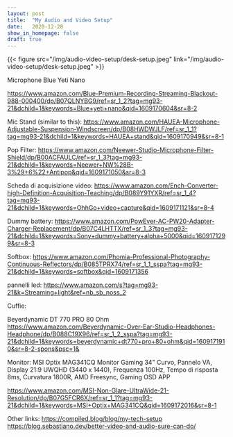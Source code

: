 ```yaml
---
layout: post
title:  "My Audio and Video Setup"
date:   2020-12-28
show_in_homepage: false 
draft: true
---
```


{{< figure src="/img/audio-video-setup/desk-setup.jpeg"  link="/img/audio-video-setup/desk-setup.jpeg" >}}




Microphone Blue Yeti Nano 

https://www.amazon.com/Blue-Premium-Recording-Streaming-Blackout-988-000400/dp/B07QLNYBG9/ref=sr_1_2?tag=mg93-21&dchild=1&keywords=Blue+yeti+nano&qid=1609170604&sr=8-2


Mic Stand (similar to this): https://www.amazon.com/HAUEA-Microphone-Adjustable-Suspension-Windscreen/dp/B08HWDWJLF/ref=sr_1_1?tag=mg93-21&dchild=1&keywords=HAUEA+stand&qid=1609170949&sr=8-1

Pop Filter: https://www.amazon.com/Neewer-Studio-Microphone-Filter-Shield/dp/B00ACFAULC/ref=sr_1_3?tag=mg93-21&dchild=1&keywords=Neewer+NW%28B-3%29+6%22+Antipop&qid=1609171050&sr=8-3

Scheda di acquisizione video: https://www.amazon.com/Ench-Converter-high-Definition-Acquisition-Teaching/dp/B089Y91YXR/ref=sr_1_4?tag=mg93-21&dchild=1&keywords=OhhGo+video+capture&qid=1609171121&sr=8-4

Dummy battery: https://www.amazon.com/PowEver-AC-PW20-Adapter-Charger-Replacement/dp/B07C4LHTTX/ref=sr_1_3?tag=mg93-21&dchild=1&keywords=Sony+dummy+battery+alpha+5000&qid=1609171299&sr=8-3


Softbox: https://www.amazon.com/Phomia-Professional-Photography-Continuous-Reflectors/dp/B085TPRX74/ref=sr_1_1_sspa?tag=mg93-21&dchild=1&keywords=softbox&qid=1609171356

pannelli led: https://www.amazon.com/s?tag=mg93-21&k=Streaming+light&ref=nb_sb_noss_2

Cuffie: 

Beyerdynamic DT 770 PRO 80 Ohm
https://www.amazon.com/Beyerdynamic-Over-Ear-Studio-Headphones-Headphone/dp/B088C19X96/ref=sr_1_2_sspa?tag=mg93-21&dchild=1&keywords=beyerdynamic+dt770+pro+80+ohm&qid=1609171910&sr=8-2-spons&psc=1&

Monitor: 
MSI Optix MAG341CQ Monitor Gaming 34" Curvo, Pannelo VA, Display 21:9 UWQHD (3440 x 1440), Frequenza 100Hz, Tempo di risposta 8ms, Curvatura 1800R, AMD Freesync, Gaming OSD APP

https://www.amazon.com/MSI-Non-Glare-UltraWide-21-Resolution/dp/B07G5FCR6X/ref=sr_1_1?tag=mg93-21&dchild=1&keywords=MSI+Optix+MAG341CQ&qid=1609172016&sr=8-1

Other links: https://compiled.blog/blog/my-tech-setup
https://blog.sebastiano.dev/better-video-and-audio-sure-can-do/